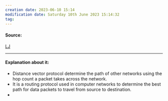 ```yaml
---
creation date: 2023-06-10 15:14
modification date: Saturday 10th June 2023 15:14:32
tag: 
---
```


#### Source:
[LJ](https://linuxjourney.com/lesson/distance-vector-protocols)

--------------------------------------

#### Explanation about it:

* Distance vector protocol determine the path of other networks using the hop count a packet takes across the network.
* It is a routing protocol used in computer networks to determine the best path for data packets to travel from source to destination.
* 